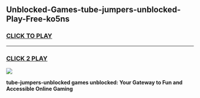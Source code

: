 
## Unblocked-Games-tube-jumpers-unblocked-Play-Free-ko5ns
<h3>
<a href="https://premium76.site?title=tube-jumpers-unblocked&ref=20M">CLICK TO PLAY</a></h3>
<hr>

<h3>
<a href="https://premium76.site?title=tube-jumpers-unblocked&ref=20M">CLICK 2 PLAY</a>
  
</h3>

<a href="https://premium76.site?title=tube-jumpers-unblocked&ref=19M"><img src="https://clearcache.store/games.png"></a>


**tube-jumpers-unblocked games unblocked: Your Gateway to Fun and Accessible Online Gaming**
